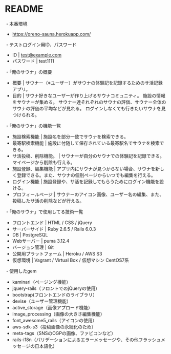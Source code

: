 # README

・本番環境
 - https://oreno-sauna.herokuapp.com/

・テストログイン用ID、パスワード
- ID | 
test@example.com
- パスワード | 
test1111

・「俺のサウナ」の概要
- 概要 | 
サウナー（※ユーザー）がサウナの体験記を記録するためのサ活記録アプリ。
- 目的 | 
サウナ好きなユーザーが作り上げるサウナコミュニティ。
施設の情報をサウナーが集める。
サウナー達それぞれのサウナの評価、サウナー全体のサウナの評価の平均などが見れる。
ログインしなくても行きたいサウナを見つけられる。

・「俺のサウナ」の機能一覧
- 施設検索機能 | 
施設名を部分一致でサウナを検索できる。
- 最寄駅検索機能 | 
施設に付随して保存されている最寄駅名でサウナを検索できる。
- サ活投稿、削除機能。 | 
サウナーが自分のサウナでの体験記を記録できる。マイページから削除も行える。
- 施設登録、編集機能 | 
アプリ内にサウナが見つからない場合、サウナを新しく登録できる。また、サウナの個別ページからいつでも編集を行える。
- ログイン機能 | 
施設登録や、サ活を記録してもらうためにログイン機能を設ける。
- プロフィールページ | 
サウナーのアイコン画像、ユーザー名の編集、また、投稿したサ活の削除などが行える。

・「俺のサウナ」で使用してる技術一覧
- フロントエンド | 
HTML / CSS / jQuery
- サーバーサイド | 
Ruby 2.6.5 / Rails 6.0.3
- DB | 
PostgreSQL
- Webサーバー | 
puma 3.12.4
- バージョン管理 | 
Git
- 公開用プラットフォーム | 
Heroku / AWS S3
- 仮想環境 | 
Vagrant / Virtual Box / 仮想マシン CentOS7系

・使用したgem
- kaminari（ページング機能）
- jquery-rails（フロントでのjQueryの使用）
- bootstrap(フロントエンドのライブラリ）
- devise（ユーザー管理機能）
- active_storage（画像アプロード機能）
- image_processing（画像の大きさ編集機能）
- font_awesome5_rails（アイコンの使用）
- aws-sdk-s3（投稿画像の永続化のため）
- meta-tags（SNSのOGPの画像、ファビコンなど）
- rails-i18n（バリデーションによるエラーメッセージや、その他フラッシュメッセージの日本語化）
